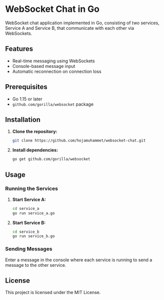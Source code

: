 # WebSocket Chat in Go

WebSocket chat application implemented in Go, consisting of two services, Service A and Service B, that communicate with each other via WebSockets.

## Features

- Real-time messaging using WebSockets
- Console-based message input
- Automatic reconnection on connection loss

## Prerequisites

- Go 1.15 or later
- `github.com/gorilla/websocket` package

## Installation

1. **Clone the repository:**
   ```sh
   git clone https://github.com/hojamuhammet/websocket-chat.git
   ```

2. **Install dependencies:**
   ```sh
   go get github.com/gorilla/websocket
   ```

## Usage

### Running the Services

1. **Start Service A:**
   ```sh
   cd service_a
   go run service_a.go
   ```

2. **Start Service B:**
   ```sh
   cd service_b
   go run service_b.go
   ```

### Sending Messages

Enter a message in the console where each service is running to send a message to the other service.

## License

This project is licensed under the MIT License.

